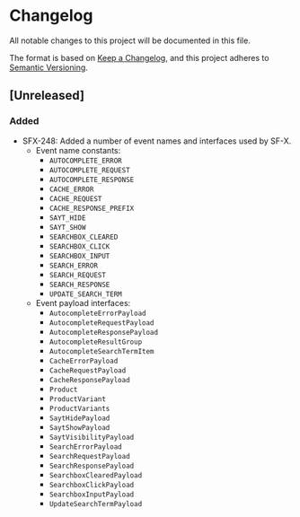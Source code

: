 # Changelog
All notable changes to this project will be documented in this file.

The format is based on [Keep a Changelog](https://keepachangelog.com/en/1.0.0/),
and this project adheres to [Semantic Versioning](https://semver.org/spec/v2.0.0.html).

## [Unreleased]
### Added
- SFX-248: Added a number of event names and interfaces used by SF-X.
  - Event name constants:
    - `AUTOCOMPLETE_ERROR`
    - `AUTOCOMPLETE_REQUEST`
    - `AUTOCOMPLETE_RESPONSE`
    - `CACHE_ERROR`
    - `CACHE_REQUEST`
    - `CACHE_RESPONSE_PREFIX`
    - `SAYT_HIDE`
    - `SAYT_SHOW`
    - `SEARCHBOX_CLEARED`
    - `SEARCHBOX_CLICK`
    - `SEARCHBOX_INPUT`
    - `SEARCH_ERROR`
    - `SEARCH_REQUEST`
    - `SEARCH_RESPONSE`
    - `UPDATE_SEARCH_TERM`
  - Event payload interfaces:
    - `AutocompleteErrorPayload`
    - `AutocompleteRequestPayload`
    - `AutocompleteResponsePayload`
    - `AutocompleteResultGroup`
    - `AutocompleteSearchTermItem`
    - `CacheErrorPayload`
    - `CacheRequestPayload`
    - `CacheResponsePayload`
    - `Product`
    - `ProductVariant`
    - `ProductVariants`
    - `SaytHidePayload`
    - `SaytShowPayload`
    - `SaytVisibilityPayload`
    - `SearchErrorPayload`
    - `SearchRequestPayload`
    - `SearchResponsePayload`
    - `SearchboxClearedPayload`
    - `SearchboxClickPayload`
    - `SearchboxInputPayload`
    - `UpdateSearchTermPayload`

